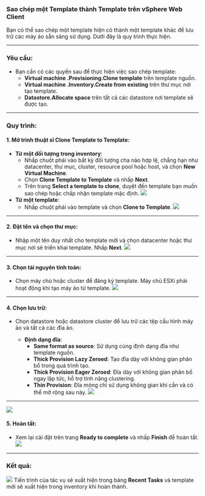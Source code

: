 ### Sao chép một Template thành Template trên vSphere Web Client

Bạn có thể sao chép một template hiện có thành một template khác để lưu trữ các máy ảo sẵn sàng sử dụng. Dưới đây là quy trình thực hiện.

---

### **Yêu cầu**:
- Bạn cần có các quyền sau để thực hiện việc sao chép template:
  - **Virtual machine .Provisioning.Clone template** trên template nguồn.
  - **Virtual machine .Inventory.Create from existing** trên thư mục nơi tạo template.
  - **Datastore.Allocate space** trên tất cả các datastore nơi template sẽ được tạo.

---

### **Quy trình**:

#### **1. Mở trình thuật sĩ Clone Template to Template**:
- **Từ một đối tượng trong inventory**:
  - Nhấp chuột phải vào bất kỳ đối tượng cha nào hợp lệ, chẳng hạn như datacenter, thư mục, cluster, resource pool hoặc host, và chọn **New Virtual Machine**.
  - Chọn **Clone Template to Template** và nhấp **Next**.
  - Trên trang **Select a template to clone**, duyệt đến template bạn muốn sao chép hoặc chấp nhận template mặc định.
![](	https://img001.prntscr.com/file/img001/6FNgPSUISqm8PM92YpdtwA.png)
- **Từ một template**:
  - Nhấp chuột phải vào template và chọn **Clone to Template**.
![](https://img001.prntscr.com/file/img001/C-CQV5KnRB6lmXz7Wxvomw.png)
---

#### **2. Đặt tên và chọn thư mục**:
- Nhập một tên duy nhất cho template mới và chọn datacenter hoặc thư mục nơi sẽ triển khai template. Nhấp **Next**.
![](https://img001.prntscr.com/file/img001/5R50uVxhRbaTxD36hPSt_w.png)
---

#### **3. Chọn tài nguyên tính toán**:
- Chọn máy chủ hoặc cluster để đăng ký template. Máy chủ ESXi phải hoạt động khi tạo máy ảo từ template.
![](https://img001.prntscr.com/file/img001/DCm8Us0OS8GTY65xONTeMg.png)

---

#### **4. Chọn lưu trữ**:
- Chọn datastore hoặc datastore cluster để lưu trữ các tệp cấu hình máy ảo và tất cả các đĩa ảo.

  - **Định dạng đĩa**:
    - **Same format as source**: Sử dụng cùng định dạng đĩa như template nguồn.
    - **Thick Provision Lazy Zeroed**: Tạo đĩa dày với không gian phân bổ trong quá trình tạo.
    - **Thick Provision Eager Zeroed**: Đĩa dày với không gian phân bổ ngay lập tức, hỗ trợ tính năng clustering.
    - **Thin Provision**: Đĩa mỏng chỉ sử dụng không gian khi cần và có thể mở rộng sau này.
![](	https://img001.prntscr.com/file/img001/Zv4Z4pOqReybS1ghq8GHjg.png)
---
![](https://img001.prntscr.com/file/img001/Zv4Z4pOqReybS1ghq8GHjg.png)
#### **5. Hoàn tất**:
- Xem lại cài đặt trên trang **Ready to complete** và nhấp **Finish** để hoàn tất.
![](	https://img001.prntscr.com/file/img001/EzX1z3gZQ0G3XqiCjYz5iQ.png)
---

### **Kết quả**:
![](	https://img001.prntscr.com/file/img001/8y410PfUTMiFoSnnhCsIfA.png)
Tiến trình của tác vụ sẽ xuất hiện trong bảng **Recent Tasks** và template mới sẽ xuất hiện trong inventory khi hoàn thành.
